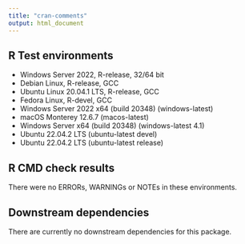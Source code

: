```yaml
---
title: "cran-comments"
output: html_document
---
```


## R Test environments
* Windows Server 2022, R-release, 32/64 bit
* Debian Linux, R-release, GCC
* Ubuntu Linux 20.04.1 LTS, R-release, GCC
* Fedora Linux, R-devel, GCC
* Windows Server 2022 x64 (build 20348) (windows-latest)
* macOS Monterey 12.6.7 (macos-latest)
* Windows Server x64 (build 20348) (windows-latest 4.1)
* Ubuntu 22.04.2 LTS (ubuntu-latest devel)
* Ubuntu 22.04.2 LTS (ubuntu-latest release)


## R CMD check results
There were no ERRORs, WARNINGs or NOTEs in these environments.


## Downstream dependencies
There are currently no downstream dependencies for this package.
